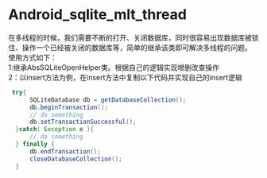 Android_sqlite_mlt_thread
=========================
在多线程的时候，我们需要不断的打开、关闭数据库，同时很容易出现数据库被锁住、操作一个已经被关闭的数据库等，简单的继承该类即可解决多线程的问题。    
使用方式如下：    
1:继承AbsSQLiteOpenHelper类。根据自己的逻辑实现增删改查操作       
2：以insert方法为例，在insert方法中复制以下代码并实现自己的insert逻辑       
```java
 try{
      SQLiteDatabase db = getDatabaseCollection();
      db.beginTransaction();
      // do something
      db.setTransactionSuccessful();
  }catch( Exception e ){
      // do something
  } finally {
      db.endTransaction();
      closeDatabaseCollection();
  }
